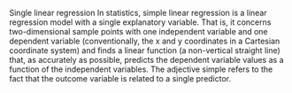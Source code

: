 Single linear regression
In statistics, simple linear regression is a linear regression model with a single explanatory variable.
That is, it concerns two-dimensional sample points with one independent variable and one dependent variable (conventionally, the x and y coordinates in a Cartesian coordinate system) and finds a linear function (a non-vertical straight line) that, as accurately as possible, predicts the dependent variable values as a function of the independent variables.
The adjective simple refers to the fact that the outcome variable is related to a single predictor.
